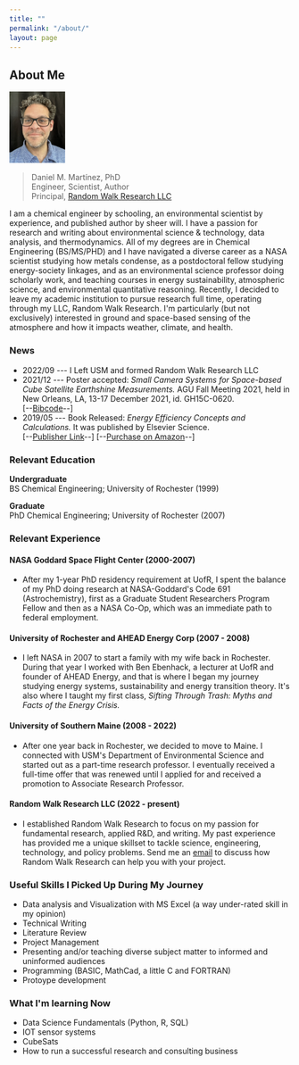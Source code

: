 ```yaml
---
title: ""
permalink: "/about/"
layout: page
---
```


## About Me

<img src="/assets/images/profile4.jpg" alt="DMM" width="100"/>

<blockquote class="full-width"><p>Daniel M. Martínez, PhD<br>Engineer, Scientist, Author<br>Principal, <a href="rwresearch.github.io" target="_blank">Random Walk Research LLC</a></p></blockquote>

<!--[<img src="https://images.squarespace-cdn.com/content/v1/5cf6ec742e677c000119beb3/1559871045027-2XSVXYWSZD9POBO0QOVD/buy-me-a-coffee-button.png" width="100"/>]-->
<!--(https://www.buymeacoffee.com/user)-->

I am a chemical engineer by schooling, an environmental scientist by experience, and published author by sheer will. I have a passion for research and writing about environmental science & technology, data analysis, and thermodynamics. All of my degrees are in Chemical Engineering (BS/MS/PHD) and I have navigated a diverse career as a NASA scientist studying how metals condense, as a postdoctoral fellow studying energy-society linkages, and as an environmental science professor doing scholarly work, and teaching courses in energy sustainability, atmospheric science, and environmental quantitative reasoning. Recently, I decided to leave my academic institution to pursue research full time, operating through my LLC, Random Walk Research. I'm particularly (but not exclusively) interested in ground and space-based sensing of the atmosphere and how it impacts weather, climate, and health. 

### News
* 2022/09 --- I Left USM and formed Random Walk Research LLC
* 2021/12 --- Poster accepted: _Small Camera Systems for Space-based Cube Satellite Earthshine Measurements._ AGU Fall Meeting 2021, held in New Orleans, LA, 13-17 December 2021, id. GH15C-0620. <br>[--<a href="https://ui.adsabs.harvard.edu/abs/2021AGUFMGH15C0620N/abstract" target="_blank">Bibcode</a>--]
* 2019/05 --- Book Released: _Energy Efficiency Concepts and Calculations._ It was published by Elsevier Science. <br>[--<a href="https://www.elsevier.com/books/energy-efficiency/martinez/978-0-12-812111-5" target="_blank">Publisher Link</a>--] [--<a href="https://www.amazon.com/Energy-Efficiency-Calculations-Daniel-Martinez/dp/0128121114" target="_blank">Purchase on Amazon</a>--]

### Relevant Education

**Undergraduate**<br>
BS Chemical Engineering; University of Rochester (1999)

**Graduate**<br>
PhD Chemical Engineering; University of Rochester (2007)

### Relevant Experience

#### NASA Goddard Space Flight Center (2000-2007)
* After my 1-year PhD residency requirement at UofR, I spent the balance of my PhD doing research at NASA-Goddard's Code 691 (Astrochemistry), first as a Graduate Student Researchers Program Fellow and then as a NASA Co-Op, which was an immediate path to federal employment.

#### University of Rochester and AHEAD Energy Corp (2007 - 2008)
* I left NASA in 2007 to start a family with my wife back in Rochester. During that year I worked with Ben Ebenhack, a lecturer at UofR and founder of AHEAD Energy, and that is where I began my journey studying energy systems, sustainability and energy transition theory. It's also where I taught my first class, _Sifting Through Trash: Myths and Facts of the Energy Crisis._

#### University of Southern Maine (2008 - 2022)
* After one year back in Rochester, we decided to move to Maine. I connected with USM's Department of Environmental Science and started out as a part-time research professor. I eventually received a full-time offer that was renewed until I applied for and received a promotion to Associate Research Professor.

#### Random Walk Research LLC (2022 - present)
* I established Random Walk Research to focus on my passion for fundamental research, applied R&D, and writing. My past experience has provided me a unique skillset to tackle science, engineering, technology, and policy problems. Send me an [email](mailto:daniel@randomwalkresearch.com) to discuss how Random Walk Research can help you with your project. 

### Useful Skills I Picked Up During My Journey
- Data analysis and Visualization with MS Excel (a way under-rated skill in my opinion)
- Technical Writing
- Literature Review
- Project Management
- Presenting and/or teaching diverse subject matter to informed and uninformed audiences
- Programming (BASIC, MathCad, a little C and FORTRAN)
- Protoype development

### What I'm learning Now
- Data Science Fundamentals (Python, R, SQL)
- IOT sensor systems
- CubeSats
- How to run a successful research and consulting business







